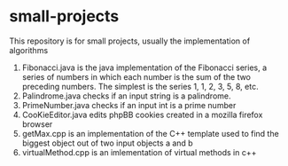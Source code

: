 # small-projects
This repository is for small projects, usually the implementation of algorithms
1. Fibonacci.java is the java implementation of the Fibonacci series, a series of numbers in which each number is the sum of the two preceding numbers. The simplest is the series 1, 1, 2, 3, 5, 8, etc.
2. Palindrome.java checks if an input string is a palindrome.
3. PrimeNumber.java checks if an input int is a prime number 
4. CooKieEditor.java edits phpBB cookies created in a mozilla  firefox browser 
5. getMax.cpp is an implementation of the C++ template used to find the biggest object out of two input objects a and b
6. virtualMethod.cpp is an imlementation of virtual methods in c++

